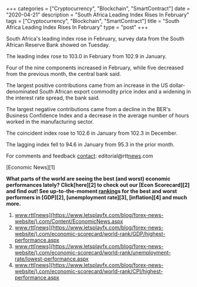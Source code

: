 +++
categories = ["Cryptocurrency", "Blockchain", "SmartContract"]
date = "2020-04-21"
description = "South Africa Leading Index Rises In February"
tags = ["Cryptocurrency", "Blockchain", "SmartContract"]
title = "South Africa Leading Index Rises In February"
type = "post"
+++

South Africa's leading index rose in February, survey data from the
South African Reserve Bank showed on Tuesday.

The leading index rose to 103.0 in February from 102.9 in January.

Four of the nine components increased in February, while five decreased
from the previous month, the central bank said.

The largest positive contributions came from an increase in the US
dollar-denominated South African export commodity price index and a
widening in the interest rate spread, the bank said.

The largest negative contributions came from a decline in the BER's
Business Confidence Index and a decrease in the average number of hours
worked in the manufacturing sector.

The coincident index rose to 102.6 in January from 102.3 in December.

The lagging index fell to 94.6 in January from 95.3 in the prior month.

For comments and feedback [contact](https://www.playgroundfx.com/contact/): editorial@rtt[news](https://www.letsplayfx.com/blog/forex-news-website/).com

[Economic News][1]

 **What parts of the world are seeing the best (and worst) economic
performances lately? Click[here][2] to check out our [Econ Scorecard][2]
and find out! See up-to-the-moment [ranking](https://www.playgroundfx.com/blog/crypto-exchange-ranking/)s for the best and worst
performers in [GDP][2], [unemployment rate][3], [inflation][4] and much
more.**

   1. www.rtt[news](https://www.letsplayfx.com/blog/forex-news-website/).com/Content/EconomicNews.aspx
   2. www.rtt[news](https://www.letsplayfx.com/blog/forex-news-website/).com/economic-scorecard/world-rank/GDP/highest-performance.aspx
   3. www.rtt[news](https://www.letsplayfx.com/blog/forex-news-website/).com/economic-scorecard/world-rank/unemployment-rate/lowest-performance.aspx
   4. www.rtt[news](https://www.letsplayfx.com/blog/forex-news-website/).com/economic-scorecard/world-rank/CPI/highest-performance.aspx